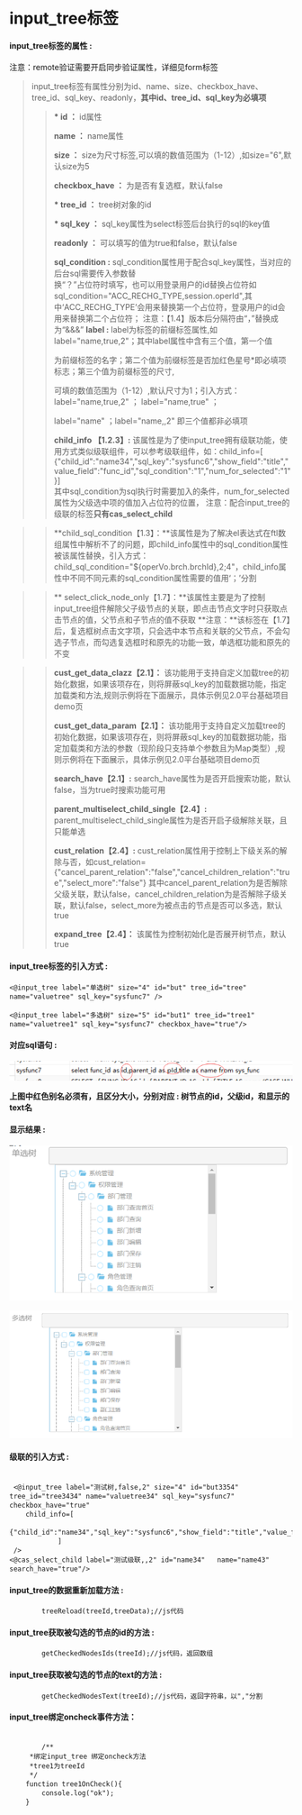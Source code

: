 # input\_tree**标签**

#### input\_tree**标签的属性 :**

注意：remote验证需要开启同步验证属性，详细见form标签

> input\_tree标签有属性分别为id、name、size、checkbox\_have、tree\_id、sql\_key、readonly，**其中id、tree\_id、sql\_key为必填项**
>
> > **\* id ：** id属性
> >
> > **name ：** name属性
> >
> > **size ：** size为尺寸标签,可以填的数值范围为（1-12）,如size="6",默认size为5
> >
> > **checkbox\_have ：** 为是否有复选框，默认false
> >
> > **\* tree\_id ：** tree树对象的id
> >
> > **\* sql\_key ：** sql\_key属性为select标签后台执行的sql的key值
> >
> > **readonly ：** 可以填写的值为true和false，默认false
> >
> > **sql\_condition :** sql\_condition属性用于配合sql\_key属性，当对应的后台sql需要传入参数替  
> > 换“？”占位符时填写，也可以用登录用户的id替换占位符如sql\_condition="ACC\_RECHG\_TYPE,session.operId",其中‘ACC\_RECHG\_TYPE’会用来替换第一个占位符，登录用户的id会用来替换第二个占位符；
> >注意：【1.4】版本后分隔符由“，”替换成为“&&&”
> > **label :** label为标签的前缀标签属性,如label="name,true,2"；其中label属性中含有三个值，第一个值
> >
> > 为前缀标签的名字；第二个值为前缀标签是否加红色星号\*即必填项标志；第三个值为前缀标签的尺寸,
> >
> > 可填的数值范围为（1-12）,默认尺寸为1；引入方式：label="name,true,2" ； label="name,true" ；
> >
> > label="name" ；label="name,,2" 即三个值都非必填项
> >
> > **child\_info 【1.2.3】:** 该属性是为了使input_tree拥有级联功能，使用方式类似级联组件，可以参考级联组件，如：child_info=[
				{"child_id":"name34","sql_key":"sysfunc6","show_field":"title","value_field":"func_id","sql_condition":"1","num_for_selected":"1"}]  
> >其中sql_condition为sql执行时需要加入的条件，num_for_selected属性为父级选中项的值加入占位符的位置，
注意：配合input_tree的级联的标签**只有cas\_select\_child**

> > **child_sql_condition【1.3】：**该属性是为了解决el表达式在ftl数组属性中解析不了的问题，即child_info属性中的sql_condition属性被该属性替换，引入方式：child_sql_condition="${operVo.brch.brchId},2;4"，child_info属性中不同不同元素的sql_condition属性需要的值用‘；’分割

>>** select_click_node_only【1.7】：**该属性主要是为了控制input_tree组件解除父子级节点的关联，即点击节点文字时只获取点击节点的值，父节点和子节点的值不获取
**注意：**该标签在【1.7】后，复选框树点击文字项，只会选中本节点和关联的父节点，不会勾选子节点，而勾选复选框时和原先的功能一致，单选框功能和原先的不变

> > **cust_get_data_clazz【2.1】：** 该功能用于支持自定义加载tree的初始化数据，如果该项存在，则将屏蔽sql_key的加载数据功能，指定加载类和方法,规则示例将在下面展示，具体示例见2.0平台基础项目demo页
> >
> > **cust_get_data_param【2.1】：** 该功能用于支持自定义加载tree的初始化数据，如果该项存在，则将屏蔽sql_key的加载数据功能，指定加载类和方法的参数（现阶段只支持单个参数且为Map类型）,规则示例将在下面展示，具体示例见2.0平台基础项目demo页
> >
> > **search_have【2.1】:** search_have属性为是否开启搜索功能，默认false，当为true时搜索功能可用
> >
> >
> > **parent_multiselect_child_single【2.4】:** parent_multiselect_child_single属性为是否开启子级解除关联，且只能单选
> >
> > **cust_relation【2.4】:** cust_relation属性用于控制上下级关系的解除与否，如cust_relation={"cancel_parent_relation":"false","cancel_children_relation":"true","select_more":"false"}
其中cancel_parent_relation为是否解除父级关联，默认false，cancel_children_relation为是否解除子级关联，默认false，select_more为被点击的节点是否可以多选，默认true
> >
> > **expand_tree【2.4】：** 该属性为控制初始化是否展开树节点，默认true
> >



#### input\_tree标签的引入方式 :

```
<@input_tree label="单选树" size="4" id="but" tree_id="tree" name="valuetree" sql_key="sysfunc7" />

<@input_tree label="多选树" size="5" id="but1" tree_id="tree1" name="valuetree1" sql_key="sysfunc7" checkbox_have="true"/>
```

#### 对应sql语句 :

![](/assets/input_tree_sql.png)

**上图中红色别名必须有，且区分大小，分别对应 : 树节点的id，父级id，和显示的text名**

#### 显示结果 :

![](/assets/input_tree1.png)

![](/assets/input_tree2.png)

#### 级联的引入方式 :
```

 <@input_tree label="测试树,false,2" size="4" id="but3354" tree_id="tree3434" name="valuetree34" sql_key="sysfunc7" checkbox_have="true" 
 	child_info=[
				{"child_id":"name34","sql_key":"sysfunc6","show_field":"title","value_field":"func_id"}
			]  
 />
<@cas_select_child label="测试级联,,2" id="name34"   name="name43" search_have="true"/>
```

#### input\_tree的数据重新加载方法 :

```
        treeReload(treeId,treeData);//js代码
```

#### input\_tree获取被勾选的节点的id的方法 :

```
        getCheckedNodesIds(treeId);//js代码，返回数组
```

#### input\_tree获取被勾选的节点的text的方法 :

```
        getCheckedNodesText(treeId);//js代码，返回字符串，以","分割
```
#### input_tree绑定oncheck事件方法：
```

        /**
	 *绑定input_tree 绑定oncheck方法
	 *tree1为treeId
	 */
	function tree1OnCheck(){
		console.log("ok");
	}
```


